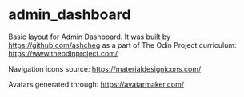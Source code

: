# admin_dashboard
Basic layout for Admin Dashboard. It was built by https://github.com/ashcheg as a part of The Odin Project curriculum: https://www.theodinproject.com/ 

Navigation icons source: https://materialdesignicons.com/

Avatars generated through: https://avatarmaker.com/ 